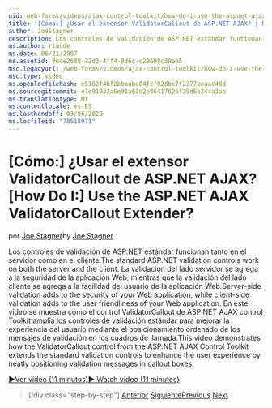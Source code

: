 ```yaml
---
uid: web-forms/videos/ajax-control-toolkit/how-do-i-use-the-aspnet-ajax-validatorcallout-extender
title: '[Cómo:] ¿Usar el extensor ValidatorCallout de ASP.NET AJAX? | Microsoft Docs'
author: JoeStagner
description: Los controles de validación de ASP.NET estándar funcionan tanto en el servidor como en el cliente. La validación del lado servidor se agrega a la seguridad de la aplicación Web, mientras que c...
ms.author: riande
ms.date: 06/21/2007
ms.assetid: 9ece2688-72d3-4ff4-8d6c-c29698c39ae5
msc.legacyurl: /web-forms/videos/ajax-control-toolkit/how-do-i-use-the-aspnet-ajax-validatorcallout-extender
msc.type: video
ms.openlocfilehash: e5182f4bf2bbaaba64fcf02dbe7f2277beaac48d
ms.sourcegitcommit: e7e91932a6e91a63e2e46417626f39d6b244a3ab
ms.translationtype: MT
ms.contentlocale: es-ES
ms.lasthandoff: 03/06/2020
ms.locfileid: "78518971"
---
```

# <a name="how-do-i-use-the-aspnet-ajax-validatorcallout-extender"></a><span data-ttu-id="b4480-105">[Cómo:] ¿Usar el extensor ValidatorCallout de ASP.NET AJAX?</span><span class="sxs-lookup"><span data-stu-id="b4480-105">[How Do I:] Use the ASP.NET AJAX ValidatorCallout Extender?</span></span>

<span data-ttu-id="b4480-106">por [Joe Stagner](https://github.com/JoeStagner)</span><span class="sxs-lookup"><span data-stu-id="b4480-106">by [Joe Stagner](https://github.com/JoeStagner)</span></span>

<span data-ttu-id="b4480-107">Los controles de validación de ASP.NET estándar funcionan tanto en el servidor como en el cliente.</span><span class="sxs-lookup"><span data-stu-id="b4480-107">The standard ASP.NET validation controls work on both the server and the client.</span></span> <span data-ttu-id="b4480-108">La validación del lado servidor se agrega a la seguridad de la aplicación Web, mientras que la validación del lado cliente se agrega a la facilidad del usuario de la aplicación Web.</span><span class="sxs-lookup"><span data-stu-id="b4480-108">Server-side validation adds to the security of your Web application, while client-side validation adds to the user friendliness of your Web application.</span></span> <span data-ttu-id="b4480-109">En este vídeo se muestra cómo el control ValidatorCallout de ASP.NET AJAX control Toolkit amplía los controles de validación estándar para mejorar la experiencia del usuario mediante el posicionamiento ordenado de los mensajes de validación en los cuadros de llamada.</span><span class="sxs-lookup"><span data-stu-id="b4480-109">This video demonstrates how the ValidatorCallout control from the ASP.NET AJAX Control Toolkit extends the standard validation controls to enhance the user experience by neatly positioning validation messages in callout boxes.</span></span>

[<span data-ttu-id="b4480-110">&#9654;Ver vídeo (11 minutos)</span><span class="sxs-lookup"><span data-stu-id="b4480-110">&#9654; Watch video (11 minutes)</span></span>](https://channel9.msdn.com/Blogs/ASP-NET-Site-Videos/how-do-i-use-the-aspnet-ajax-validatorcallout-extender)

> [!div class="step-by-step"]
> <span data-ttu-id="b4480-111">[Anterior](how-do-i-use-the-numericupdown-extender-control.md)
> [Siguiente](how-do-i-use-the-aspnet-ajax-resizablecontrol-extender.md)</span><span class="sxs-lookup"><span data-stu-id="b4480-111">[Previous](how-do-i-use-the-numericupdown-extender-control.md)
[Next](how-do-i-use-the-aspnet-ajax-resizablecontrol-extender.md)</span></span>
